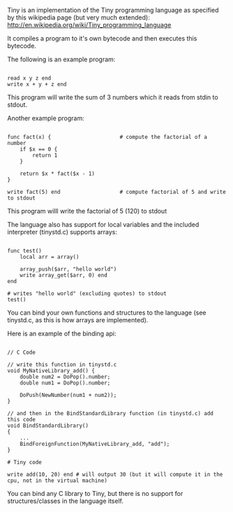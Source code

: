 Tiny is an implementation of the Tiny programming language as specified by this wikipedia page (but very much extended):
http://en.wikipedia.org/wiki/Tiny_programming_language

It compiles a program to it's own bytecode and then executes this bytecode.

The following is an example program:

```

read x y z end
write x + y + z end

```

This program will write the sum of 3 numbers which it reads from stdin to stdout.

Another example program:

```

func fact(x) {						# compute the factorial of a number
	if $x == 0 {
		return 1
	}
	
	return $x * fact($x - 1)
}

write fact(5) end					# compute factorial of 5 and write to stdout

```

This program willl write the factorial of 5 (120) to stdout

The language also has support for local variables and the included interpreter (tinystd.c) 
supports arrays:

```

func test()
	local arr = array()
	
	array_push($arr, "hello world")
	write array_get($arr, 0) end
end

# writes "hello world" (excluding quotes) to stdout
test()

```

You can bind your own functions and structures to the language (see tinystd.c, as this is how arrays are implemented).

Here is an example of the binding api:

```

// C Code

// write this function in tinystd.c
void MyNativeLibrary_add() {
	double num2 = DoPop().number;
	double num1 = DoPop().number;
	
	DoPush(NewNumber(num1 + num2));
}

// and then in the BindStandardLibrary function (in tinystd.c) add this code
void BindStandardLibrary()
{
	...
	BindForeignFunction(MyNativeLibrary_add, "add");
}

# Tiny code

write add(10, 20) end # will output 30 (but it will compute it in the cpu, not in the virtual machine)

```

You can bind any C library to Tiny, but there is no support for structures/classes in the language itself.

